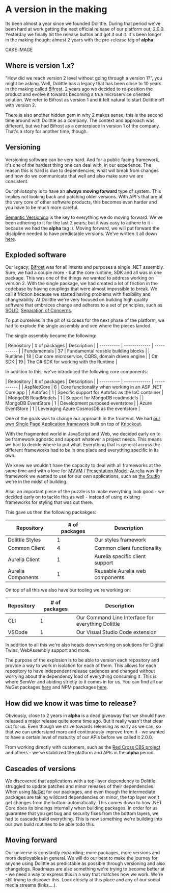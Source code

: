 
# A version in the making

Its been almost a year since we founded Dolittle. During that period we've been hard at work getting the next official release of our platform out; 2.0.0. Yesterday we finally hit the release button and got it out it. It's been longer in the making though; almost 2 years with the pre-release tag of **alpha**.

CAKE IMAGE

## Where is version 1.x?

"How did we reach version 2 level without going through a version 1?", you might be asking. Well, Dolittle has a legacy that has been close to 10 years in the making called [Bifrost](https://github.com/dolittle/bifrost). 2 years ago we decided to re-position the product and evolve it towards becoming a true microservice oriented solution. We refer to Bifrost as version 1 and it felt natural to start Dolittle off with version 2. 

There is also another hidden gem in why 2 makes sense; this is the second time around with Dolittle as a company. The context and approach was different, but we had Bifrost as a centerpiece in version 1 of the company. That's a story for another time, though.

## Versioning

Versioning software can be very hard. And for a public facing framework, it's one of *the* hardest thing one can deal with, in our experience. The reason this is hard is due to dependencies; what will break from changes and how do we communicate that well and also make sure we are consistent. 

Our philosophy is to have an **always moving forward** type of system. This implies not looking back and patching older versions. With API's that are at the very core of other software products, this becomes even harder and you have to be much more careful.

[Semantic Versioning](https://semver.org) is the key to everything we do moving forward. We've been adhering to it for the last 2 years; but it was easy to adhere to it - because we had the **alpha** tag :). Moving forward, we will put forward the discipline needed to have predictable versions. We've written it all down [here](https://dolittle.io/general/versioning/).

## Exploded software

Our legacy; [Bifrost](https://github.com/dolittle/bifrost) was for all intents and purposes a single .NET assembly. Sure, we had a couple more - but the core runtime, SDK and all was in one package. This was one of the things we wanted to address 
working on version 2. With the single package, we had created a lot of friction in the codebase by having couplings that were almost impossible to break. We call it friction because we started having problems with flexibility and changeability. At Dolittle we're very focused on building high quality software that embraces change and adheres to a set of principles, such as [SOLID](), [Separation of Concerns](). 

To put ourselves in the pit of success for the next phase of the platform, we had to explode the single assembly and see where the pieces landed.

The single assembly became the following:

| Repository | # of packages | Description |
| ---------- | ------------- | ----------- |
| Fundamentals | 37 | Fundamental reusble building blocks |
| Runtime | 18 | Our core microservice, CQRS, domain driven engine |
| C# SDK | 19 | The C# SDK for working with the Runtime |

In addition to this, we've introduced the following core components:

| Repository | # of packages | Description |
| ---------- | ------------- | ----------- |
| AspNetCore | 6 | Core functionality when working in an ASP .NET Core app |
| Autofac | 1 | Specific support for Autofac as the IoC container |
| MongoDB ReadModels | 1 | Support for MongoDB readmodels |
| MongoDB EventStore | 1 | Development purposed eventstore |
| Azure EventStore | 1 | Leveraging Azure CosmosDB as the eventstore |

One of the goals was to change our approach in the frontend. We had [our own Single Page Application framework](https://github.com/dolittle/Bifrost/tree/master/Source/Bifrost.JavaScript) built on top of [Knockout](https://knockoutjs.com).

With the fragmented world in JavaScript and Web, we decided early on to be framework agnostic and support whatever a project needs. This means we had to decide where to put what. Everything that is general across the different frameworks had to be in one place and everything specific in its own. 

We knew we wouldn't have the capacity to deal with all frameworks at the same time and with a love for [MVVM]() / [Presentation Model](); [Aurelia](http://aurelia.io) was the framework we wanted to use for our own applications, such as [the Studio](https://dolittle.studio) we're in the midst of building.

Also, an important piece of the puzzle is to make everything look good - we decided early on to tackle this as well - instead of using existing frameworks for styling that was out there.

This gave us then the following packakges:

| Repository | # of packages | Description |
| ---------- | ------------- | ----------- |
| Dolittle Styles | 1 | Our styles framework |
| Common Client | 4 | Common client functionality |
| Aurelia Client | 1 | Aurelia specific client support |
| Aurelia Components | 1 | Reusable Aurelia web components |

On top of all this we also have our tooling we're working on:

| Repository | # of packages | Description |
| ---------- | ------------- | ----------- |
| CLI | 1 | Our Command Line Interface for everything Dolittle |
| VSCode | 1 | Our Visual Studio Code extension |

In addition to all this we're also heads down working on solutions for Digital Twins,
WebAssembly support and more.

The purpose of the explosion is to be able to version each repository and provide a way to work in isolation for each of them. This allows for each repository to have independent release cadences and changed without worrying about the dependency load of everything consuming it. This is where SemVer and abiding strictly to it comes in for us. You can find all our NuGet packages [here](https://www.nuget.org/packages?q=dolittle)
and NPM paackages [here](https://www.npmjs.com/search?q=dolittle).

## How did we know it was time to release?
Obviously, close to 2 years in **alpha** is a dead giveaway that we should have released a major release quite some time ago. But it really wasn't that clear cut for us. Even though we strive towards releasing as early as we can, so that we can understand more and continuously improve from it -
we wanted to have a certain level of maturity of our APIs before we called it 2.0.0.

From working directly with customers, such as the [Red Cross CBS project](http://github.com/ifRCGo/cbs) and others - we've stabilized the platform and APIs in the **alpha** period.

## Cascades of versions

We discovered that applications with a top-layer dependency to Dolittle struggled to update patches and minor releases of their dependencies. When using [NuGet]() for our packages, and even though the intermediate packages are taking wildcard dependencies on minor, the top layer won't get changes from the bottom automatically. This comes down to how .NET Core does its bindings internally when building packages. In order for us guarantee that you get bug and security fixes from the bottom layers, we had to cascade build everything. This is now something we're building into our own build routines to be able todo this.

## Moving forward
Our universe is constantly expanding; more packages, more versions and more deployables in general. We will do our best to make the journey for anyone using Dolittle as predictable as possible through versioning and also changelogs. Roadmaps are also something we're trying to become better at - we need a way to express this in a way that matches how we work. We're still trying to discover this. Look closely at this place and any of our social media streams (links....).
